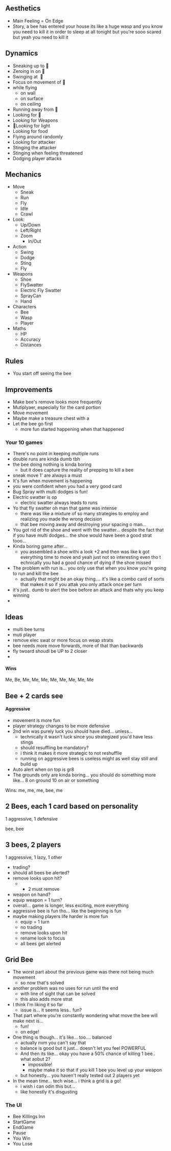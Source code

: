 ## Aesthetics
* Main Feeling = On Edge
* Story, a bee has entered your house its like a huge wasp and you know you need to kill it in order to sleep at all tonight but you're sooo scared but yeah you need to kill it

## Dynamics
- Sneaking up to 🐝
- Zeroing in on 🐝
- Swinging at  🐝
- Focus on movement of 🐝
- while flying  
	- on wall  
	- on surface  
	- on ceiling  
- Running away from 🐝
- Looking for 🐝   
- Looking for Weapons
- 🐝Looking for light  
- Looking for food  
- Flying around randomly  
- Looking for attacker  
- Stinging the attacker  
- Stinging when feeling threatened  
- Dodging player attacks

## Mechanics
* Move
	* Sneak
	* Run
	* Fly
	* Idle
	* Crawl
* Look:
	* Up/Down
	* Left/Right
	* Zoom
		* In/Out
* Action
	* Swing
	* Dodge
	* Sting
	* Fly
* Weapons
	* Shoe
	* FlySwatter
	* Electric Fly Swatter
	* SprayCan
	* Hand
* Characters
	* Bee
	* Wasp
	* Player
* Maths
	* HP
	* Accuracy
	* Distances


## Rules
* You start off seeing the bee



## Improvements
* Make bee's remove looks more frequently
* Mutiplyaer, especially for the card portion
* Move movement
* Maybe make a treasure chest with a 
* Let the bee go first
	* more fun started happening when that happened



### Your 10 games
* There's no point in keeping multiple runs
* double runs are kinda dumb tbh
* the bee doing nothing is kinda boring
	* but it does capture the reality of prepping to kill a bee
* sneak move 1' are always a must
* It's fun when movement is happening
* you were confident when you had a very good card
* Bug Spray with multi dodges is fun!
* Electric swatter is op
	* electric swatter always leads to runs
* Yo that fly swatter oh man that game was intense
	* there was like a mixture of so many strategies to employ and realizing you made the wrong decision
	* that bee moving away and destroying your spacing o man...
* You got rid of the shoe and went with the swatter... despite the fact that if you have multi dodges... the shoe would have been a good strat tooo...
* Kinda boring game after... 
	* you assembled a shoe withi a look +2 and then was like k got everything time to move and yeah just not so interesting even tho t echnically you had a good chance of dying if the shoe missed
* The problem with run is... you only use that when you know you're going to run and kill the bee
	* actually that might be an okay thing....  it's like a combo card of sorts that makes it so if you attak you only attack once per turn
* it's just.. dumb to alert the bee before an attack and thats why you keep winning
* 


## Ideas
* multi bee turns
* muti player
* remove elec swat or more focus on weap strats
* bee needs more move forwards, more of that than backwards
* fly twoard shoudl be UP to 2 closer
* 
#### Wins
Me, Be, Me, Me, Me, 
Me, Me, Me, Me, Me


## Bee + 2 cards see 
#### Aggressive
* movement is more fun
* player strategy changes to be more defensive
* 2nd win was purely luck you should have died... unless...
	* technically it wasn't luck since you strategized you'd have less stings
	* should resuffling be mandatory?
	* i think it makes it more strategic to not reshufflie
	* running on aggressive bees is useless might as well stay still and build up
* Auto alert when on top is gr8
* The grounds only are kinda boring... you should do something more like... 8 on ground 10 on air or something

Wins: me, me, me, bee, me


## 2 Bees, each 1 card based on personality
1 aggressive, 1 defensive

bee, bee

## 3 bees, 2 players
1 aggressive, 1 lazy, 1 other
* trading?
* should all bees be alerted?
* remove looks upon hit?
	* + 2 must remove
* weapon on hand?
* equip weapon = 1 turn?
* overall... game is longer, less exciting, more everything
* aggressive bee is fun tho... like the beginning is fun
* maybe making players life harder is more fun
	* equip = 1 turn
	* no trading
	* remove looks upon hit
	* rename look to focus
	* all bees get alerted


## Grid Bee
* The worst part about the previous game was there not being much movement
	* so now that's solved
* another problem was no uses for run until the end
	* with line of sight that can be solved
	* this also adds more strat
* I think I'm liking it so far
	* issue is... it seems less.. fun?
* That part where you're constantly wondering what move the bee will make next is...
	* fun! 
	* on edge!
* One thing is though... it's like... too.... balanced
	* actually nvm you can't say that
	* balance is good but it just... doesn't let you feel POWERFUL
	* And then its like... okay you have a 50% chance of killing 1 bee.. what aobut 2?
		* impossible!
		* maybe make it so that if you kill 1 bee you level up your weapon
	* but honestly... you haven't really tested out 2 players yet
* In the mean time... tech wise... i think a grid is a go!
	* i wish i can odin this but...
	* like honestly it's disgusting

### The UI
* Bee Killings Inn
* StartGame
* EndGame
* Pause
* You Win
* You Lose